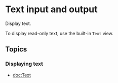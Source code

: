 # Text input and output

Display text.

To display read-only text, use the built-in ``Text`` view.

## Topics

### Displaying text

- <doc:Text>
